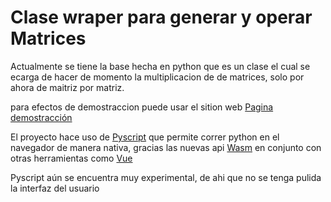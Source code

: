 # Clase wraper para generar y operar Matrices
Actualmente se tiene la base hecha en python que es un clase el cual se ecarga de hacer de 
momento la multiplicacion de de matrices, solo por ahora de maitriz por matriz.

para efectos de demostraccion puede usar el sition web
[Pagina demostracción](https://pahm99.github.io/matrix/)

El proyecto hace uso de [Pyscript](https://pyscript.net/) que permite correr python en el navegador
de manera nativa, gracias las nuevas api [Wasm](https://webassembly.org/) en conjunto con otras 
herramientas como [Vue](https://vuejs.org/)

Pyscript aún se encuentra muy experimental, de ahi que no se tenga pulida la interfaz del usuario

